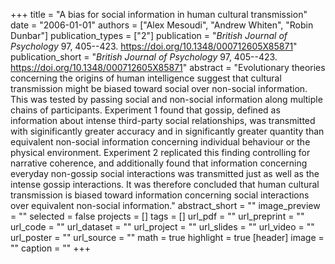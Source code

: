 +++
title = "A bias for social information in human cultural transmission"
date = "2006-01-01"
authors = ["Alex Mesoudi", "Andrew Whiten", "Robin Dunbar"]
publication_types = ["2"]
publication = "_British Journal of Psychology_ 97, 405--423. https://doi.org/10.1348/000712605X85871"
publication_short = "_British Journal of Psychology_ 97, 405--423. https://doi.org/10.1348/000712605X85871"
abstract = "Evolutionary theories concerning the origins of human intelligence suggest that cultural transmission might be biased toward social over non-social information. This was tested by passing social and non-social information along multiple chains of participants. Experiment 1 found that gossip, defined as information about intense third-party social relationships, was transmitted with siginificantly greater accuracy and in significantly greater quantity than equivalent non-social information concerning individual behaviour or the physical environment. Experiment 2 replicated this finding controlling for narrative coherence, and additionally found that information concerning everyday non-gossip social interactions was transmitted just as well as the intense gossip interactions. It was therefore concluded that human cultural transmission is biased toward information concerning social interactions over equivalent non-social information."
abstract_short = ""
image_preview = ""
selected = false
projects = []
tags = []
url_pdf = ""
url_preprint = ""
url_code = ""
url_dataset = ""
url_project = ""
url_slides = ""
url_video = ""
url_poster = ""
url_source = ""
math = true
highlight = true
[header]
image = ""
caption = ""
+++
